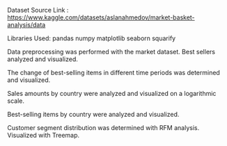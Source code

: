 Dataset Source Link : https://www.kaggle.com/datasets/aslanahmedov/market-basket-analysis/data

Libraries Used:
pandas
numpy
matplotlib
seaborn
squarify


Data preprocessing was performed with the market dataset. Best sellers analyzed and visualized.

The change of best-selling items in different time periods was determined and visualized.

Sales amounts by country were analyzed and visualized on a logarithmic scale.

Best-selling items by country were analyzed and visualized.

Customer segment distribution was determined with RFM analysis. Visualized with Treemap.
